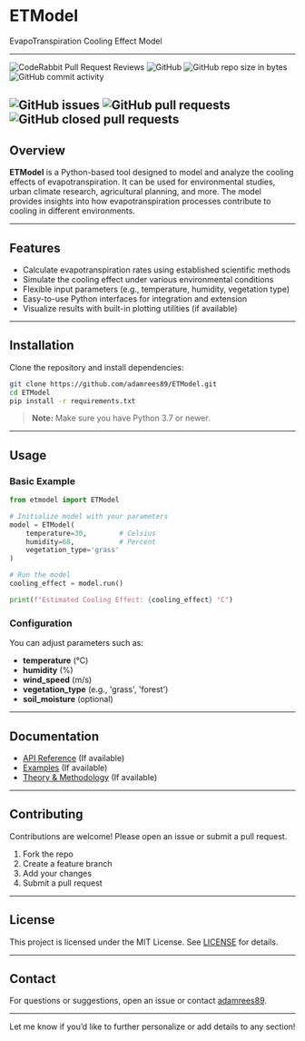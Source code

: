# ETModel
EvapoTranspiration Cooling Effect Model

------
![CodeRabbit Pull Request Reviews](https://img.shields.io/coderabbit/prs/github/adamrees89/ETModel?utm_source=oss&utm_medium=github&utm_campaign=adamrees89%2FETModel&labelColor=171717&color=FF570A&link=https%3A%2F%2Fcoderabbit.ai&label=CodeRabbit+Reviews)
![GitHub](https://img.shields.io/github/license/adamrees89/ETModel.svg)
![GitHub repo size in bytes](https://img.shields.io/github/repo-size/adamrees89/ETModel.svg)
![GitHub commit activity](https://img.shields.io/github/commit-activity/w/adamrees89/ETModel.svg)

![GitHub issues](https://img.shields.io/github/issues/adamrees89/ETModel.svg)
![GitHub pull requests](https://img.shields.io/github/issues-pr/adamrees89/ETModel.svg)
![GitHub closed pull requests](https://img.shields.io/github/issues-pr-closed/adamrees89/ETModel.svg)
------

## Overview

**ETModel** is a Python-based tool designed to model and analyze the cooling effects of evapotranspiration. It can be used for environmental studies, urban climate research, agricultural planning, and more. The model provides insights into how evapotranspiration processes contribute to cooling in different environments.

---

## Features

- Calculate evapotranspiration rates using established scientific methods
- Simulate the cooling effect under various environmental conditions
- Flexible input parameters (e.g., temperature, humidity, vegetation type)
- Easy-to-use Python interfaces for integration and extension
- Visualize results with built-in plotting utilities (if available)

---

## Installation

Clone the repository and install dependencies:

```bash
git clone https://github.com/adamrees89/ETModel.git
cd ETModel
pip install -r requirements.txt
```

> **Note:** Make sure you have Python 3.7 or newer.

---

## Usage

### Basic Example

```python
from etmodel import ETModel

# Initialize model with your parameters
model = ETModel(
    temperature=30,        # Celsius
    humidity=60,           # Percent
    vegetation_type='grass'
)

# Run the model
cooling_effect = model.run()

print(f"Estimated Cooling Effect: {cooling_effect} °C")
```

### Configuration

You can adjust parameters such as:
- **temperature** (°C)
- **humidity** (%)
- **wind_speed** (m/s)
- **vegetation_type** (e.g., 'grass', 'forest')
- **soil_moisture** (optional)

---

## Documentation

- [API Reference](docs/API.md) (If available)
- [Examples](examples/) (If available)
- [Theory & Methodology](docs/METHOD.md) (If available)

---

## Contributing

Contributions are welcome! Please open an issue or submit a pull request.

1. Fork the repo
2. Create a feature branch
3. Add your changes
4. Submit a pull request

---

## License

This project is licensed under the MIT License. See [LICENSE](LICENSE) for details.

---

## Contact

For questions or suggestions, open an issue or contact [adamrees89](https://github.com/adamrees89).

---

Let me know if you’d like to further personalize or add details to any section!
